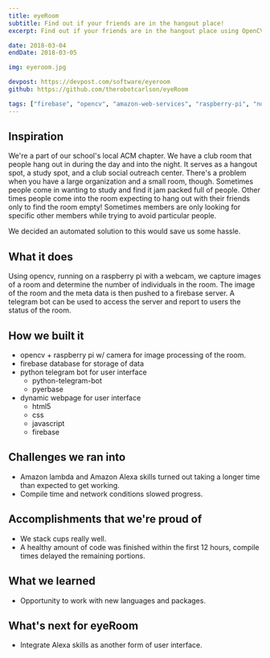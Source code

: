 ```yaml
---
title: eyeRoom
subtitle: Find out if your friends are in the hangout place!
excerpt: Find out if your friends are in the hangout place using OpenCV and chatbots!

date: 2018-03-04
endDate: 2018-03-05

img: eyeroom.jpg

devpost: https://devpost.com/software/eyeroom
github: https://github.com/therobotcarlson/eyeRoom

tags: ["firebase", "opencv", "amazon-web-services", "raspberry-pi", "node-js", "computer-vision", "telegram-api", "javascript", "hackathon"]
---
```


## Inspiration
We're a part of our school's local ACM chapter. We have a club room that people hang out in during the day and into the night. It serves as a hangout spot, a study spot, and a club social outreach center. There's a problem when you have a large organization and a small room, though. Sometimes people come in wanting to study and find it jam packed full of people. Other times people come into the room expecting to hang out with their friends only to find the room empty! Sometimes members are only looking for specific other members while trying to avoid particular people. 

We decided an automated solution to this would save us some hassle.

## What it does
Using opencv, running on a raspberry pi with a webcam, we capture images of a room and determine the number of individuals in the room. The image of the room and the meta data is then pushed to a firebase server. A telegram bot can be used to access the server and report to users the status of the room.

## How we built it
 * opencv + raspberry pi w/ camera for image processing of the room.
 * firebase database for storage of data
 * python telegram bot for user interface
    * python-telegram-bot
    * pyerbase
 * dynamic webpage for user interface
    * html5
    * css
    * javascript
    * firebase

## Challenges we ran into
 * Amazon lambda and Amazon Alexa skills turned out taking a longer time than expected to get working.
 * Compile time and network conditions slowed progress.

## Accomplishments that we're proud of
 * We stack cups really well.
 * A healthy amount of code was finished within the first 12 hours, compile times delayed the remaining portions.

## What we learned
 * Opportunity to work with new languages and packages.

## What's next for eyeRoom
 * Integrate Alexa skills as another form of user interface.
